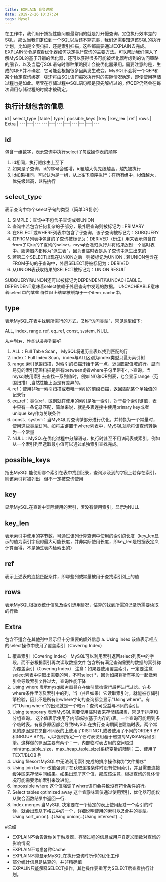 ```yaml
---
title: EXPLAIN 命令详解
date: 2019-2-26 10:37:24
tags: Mysql
---
```


在工作中，我们用于捕捉性能问题最常用的就是打开慢查询，定位执行效率差的SQL，那么当我们定位到一个SQL以后还不算完事，我们还需要知道该SQL的执行计划，比如是全表扫描，还是索引扫描，这些都需要通过EXPLAIN去完成。EXPLAIN命令是查看优化器如何决定执行查询的主要方法。可以帮助我们深入了解MySQL的基于开销的优化器，还可以获得很多可能被优化器考虑到的访问策略的细节，以及当运行SQL语句时哪种策略预计会被优化器采用。需要注意的是，生成的QEP并不确定，它可能会根据很多因素发生改变。MySQL不会将一个QEP和某个给定查询绑定，QEP将由SQL语句每次执行时的实际情况确定，即便使用存储过程也是如此。尽管在存储过程中SQL语句都是预先解析过的，但QEP仍然会在每次调用存储过程的时候才被确定。

## 执行计划包含的信息

id | select_type | table | type | possible_keys | key | key_len | ref | rows | Extra |
---|---|---|---|---|---|---|---|---|---|---

## id

包含一组数字，表示查询中执行select子句或操作表的顺序

1. id相同，执行顺序由上至下
2. 如果是子查询，id的序号会递增，id值越大优先级越高，越先被执行
3. id如果相同，可以认为是一组，从上往下顺序执行；在所有组中，id值越大，优先级越高，越先执行

<!-- more -->

## select_type

表示查询中每个select子句的类型（简单OR复杂）

1. SIMPLE：查询中不包含子查询或者UNION
2. 查询中若包含任何复杂的子部分，最外层查询则被标记为：PRIMARY
3. 在SELECT或WHERE列表中包含了子查询，该子查询被标记为：SUBQUERY
4. 在FROM列表中包含的子查询被标记为：DERIVED（衍生）用来表示包含在from子句中的子查询的select，mysql会递归执行并将结果放到一个临时表中。服务器内部称为"派生表"，因为该临时表是从子查询中派生出来的
5. 若第二个SELECT出现在UNION之后，则被标记为UNION；若UNION包含在FROM子句的子查询中，外层SELECT将被标记为：DERIVED
6. 从UNION表获取结果的SELECT被标记为：UNION RESULT

SUBQUERY和UNION还可以被标记为DEPENDENT和UNCACHEABLE。
DEPENDENT意味着select依赖于外层查询中发现的数据。
UNCACHEABLE意味着select中的某些 特性阻止结果被缓存于一个item_cache中。

## type

表示MySQL在表中找到所需行的方式，又称“访问类型”，常见类型如下:

ALL, index,  range, ref, eq_ref, const, system, NULL

从左到右，性能从最差到最好

1. ALL：Full Table Scan， MySQL将遍历全表以找到匹配的行
2. index：Full Index Scan，index与ALL区别为index类型只遍历索引树
3. range:索引范围扫描，对索引的扫描开始于某一点，返回匹配值域的行。显而易见的索引范围扫描是带有between或者where子句里带有<, >查询。当mysql使用索引去查找一系列值时，例如IN()和OR列表，也会显示range（范围扫描）,当然性能上面是有差异的。
4. ref：使用非唯一索引扫描或者唯一索引的前缀扫描，返回匹配某个单独值的记录行
5. eq_ref：类似ref，区别就在使用的索引是唯一索引，对于每个索引键值，表中只有一条记录匹配，简单来说，就是多表连接中使用primary key或者 unique key作为关联条件
6. const、system：当MySQL对查询某部分进行优化，并转换为一个常量时，使用这些类型访问。如将主键置于where列表中，MySQL就能将该查询转换为一个常量
7. NULL：MySQL在优化过程中分解语句，执行时甚至不用访问表或索引，例如从一个索引列里选取最小值可以通过单独索引查找完成。

## possible_keys

指出MySQL能使用哪个索引在表中找到记录，查询涉及到的字段上若存在索引，则该索引将被列出，但不一定被查询使用

## key

显示MySQL在查询中实际使用的索引，若没有使用索引，显示为NULL

## key_len

表示索引中使用的字节数，可通过该列计算查询中使用的索引的长度（key_len显示的值为索引字段的最大可能长度，并非实际使用长度，即key_len是根据表定义计算而得，不是通过表内检索出的）

## ref

表示上述表的连接匹配条件，即哪些列或常量被用于查找索引列上的值

## rows

表示MySQL根据表统计信息及索引选用情况，估算的找到所需的记录所需要读取的行数

## Extra

包含不适合在其他列中显示但十分重要的额外信息
a. Using index
该值表示相应的select操作中使用了覆盖索引（Covering Index）

1. 覆盖索引（Covering Index）
MySQL可以利用索引返回select列表中的字段，而不必根据索引再次读取数据文件
包含所有满足查询需要的数据的索引称为覆盖索引（Covering Index）
注意：如果要使用覆盖索引，一定要注意select列表中只取出需要的列，不可select *，因为如果将所有字段一起做索引会导致索引文件过大，查询性能下降
2. Using where 表示mysql服务器将在存储引擎检索行后再进行过滤。许多where条件里涉及索引中的列，当（并且如果）它读取索引时，就能被存储引擎检验，因此不是所有带where字句的查询都会显示"Using where"。有时"Using where"的出现就是一个暗示：查询可受益与不同的索引。
3. Using temporary
表示MySQL需要使用临时表来存储结果集，常见于排序和分组查询。
这个值表示使用了内部临时(基于内存的)表。一个查询可能用到多个临时表。有很多原因都会导致MySQL在执行查询期间创建临时表。两个常见的原因是在来自不同表的上使用了DISTINCT,或者使用了不同的ORDER BY和GROUP BY列。可以强制指定一个临时表使用基于磁盘的MyISAM存储引擎。这样做的原因主要有两个：一、内部临时表占用的空间超过min(tmp_table_size，max_heap_table_size)系统变量的限制；二、使用了TEXT/BLOB 列
4. Using filesort
MySQL中无法利用索引完成的排序操作称为“文件排序”
5. Using join buffer
改值强调了在获取连接条件时没有使用索引，并且需要连接缓冲区来存储中间结果。如果出现了这个值，那应该注意，根据查询的具体情况可能需要添加索引来改进能。
6. Impossible where
这个值强调了where语句会导致没有符合条件的行。
7. Select tables optimized away
这个值意味着仅通过使用索引，优化器可能仅从聚合函数结果中返回一行.
8. Index merges
当MySQL 决定要在一个给定的表上使用超过一个索引的时候，就会出现以下格式中的一个，详细说明使用的索引以及合并的类型。
Using sort_union(...)Using union(...)Using intersect(...)

#总结
- EXPLAIN不会告诉你关于触发器、存储过程的信息或用户自定义函数对查询的影响情况
- EXPLAIN不考虑各种Cache
- EXPLAIN不能显示MySQL在执行查询时所作的优化工作
- 部分统计信息是估算的，并非精确值
- EXPALIN只能解释SELECT操作，其他操作要重写为SELECT后查看执行计划。

